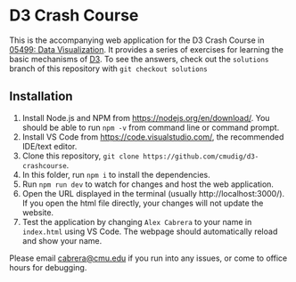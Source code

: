 # D3 Crash Course

This is the accompanying web application for the D3 Crash Course in [05499: Data Visualization](https://dig.cmu.edu/courses/2021-fall-datavis.html).
It provides a series of exercises for learning the basic mechanisms of [D3](https://d3js.org/).
To see the answers, check out the `solutions` branch of this repository with `git checkout solutions`

## Installation

1. Install Node.js and NPM from https://nodejs.org/en/download/. You should be able to run `npm -v` from command line or command prompt.
2. Install VS Code from https://code.visualstudio.com/, the recommended IDE/text editor.
3. Clone this repository, `git clone https://github.com/cmudig/d3-crashcourse`.
4. In this folder, run `npm i` to install the dependencies.
5. Run `npm run dev` to watch for changes and host the web application.
6. Open the URL displayed in the terminal (usually http://localhost:3000/). If you open the html file directly, your changes will not update the website.
7. Test the application by changing `Alex Cabrera` to your name in `index.html` using VS Code. The webpage should automatically reload and show your name.

Please email cabrera@cmu.edu if you run into any issues, or come to office hours for debugging.
